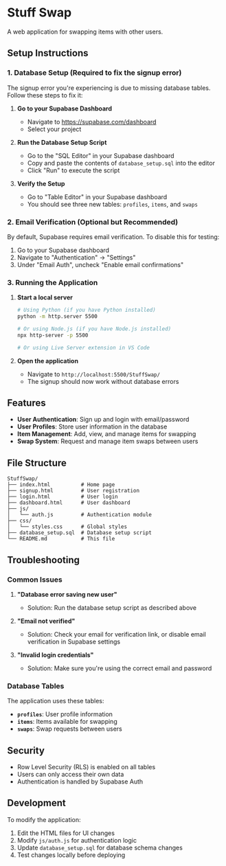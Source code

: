 # Stuff Swap

A web application for swapping items with other users.

## Setup Instructions

### 1. Database Setup (Required to fix the signup error)

The signup error you're experiencing is due to missing database tables. Follow these steps to fix it:

1. **Go to your Supabase Dashboard**
   - Navigate to https://supabase.com/dashboard
   - Select your project

2. **Run the Database Setup Script**
   - Go to the "SQL Editor" in your Supabase dashboard
   - Copy and paste the contents of `database_setup.sql` into the editor
   - Click "Run" to execute the script

3. **Verify the Setup**
   - Go to "Table Editor" in your Supabase dashboard
   - You should see three new tables: `profiles`, `items`, and `swaps`

### 2. Email Verification (Optional but Recommended)

By default, Supabase requires email verification. To disable this for testing:

1. Go to your Supabase dashboard
2. Navigate to "Authentication" → "Settings"
3. Under "Email Auth", uncheck "Enable email confirmations"

### 3. Running the Application

1. **Start a local server**
   ```bash
   # Using Python (if you have Python installed)
   python -m http.server 5500
   
   # Or using Node.js (if you have Node.js installed)
   npx http-server -p 5500
   
   # Or using Live Server extension in VS Code
   ```

2. **Open the application**
   - Navigate to `http://localhost:5500/StuffSwap/`
   - The signup should now work without database errors

## Features

- **User Authentication**: Sign up and login with email/password
- **User Profiles**: Store user information in the database
- **Item Management**: Add, view, and manage items for swapping
- **Swap System**: Request and manage item swaps between users

## File Structure

```
StuffSwap/
├── index.html          # Home page
├── signup.html         # User registration
├── login.html          # User login
├── dashboard.html      # User dashboard
├── js/
│   └── auth.js         # Authentication module
├── css/
│   └── styles.css      # Global styles
├── database_setup.sql  # Database setup script
└── README.md           # This file
```

## Troubleshooting

### Common Issues

1. **"Database error saving new user"**
   - Solution: Run the database setup script as described above

2. **"Email not verified"**
   - Solution: Check your email for verification link, or disable email verification in Supabase settings

3. **"Invalid login credentials"**
   - Solution: Make sure you're using the correct email and password

### Database Tables

The application uses these tables:

- **`profiles`**: User profile information
- **`items`**: Items available for swapping
- **`swaps`**: Swap requests between users

## Security

- Row Level Security (RLS) is enabled on all tables
- Users can only access their own data
- Authentication is handled by Supabase Auth

## Development

To modify the application:

1. Edit the HTML files for UI changes
2. Modify `js/auth.js` for authentication logic
3. Update `database_setup.sql` for database schema changes
4. Test changes locally before deploying
